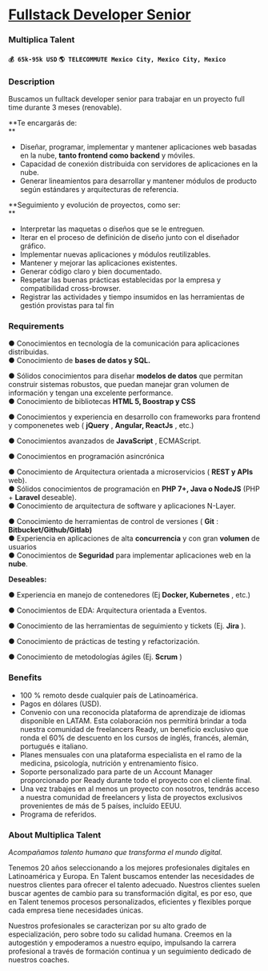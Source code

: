# [Fullstack Developer Senior](https://www.remotewlb.com/apply/fullstack-developer-senior)  
### Multiplica Talent  
#### `💰 65k-95k USD` `🌎 TELECOMMUTE Mexico City, Mexico City, Mexico`  

### **Description**

Buscamos un fulltack developer senior para trabajar en un proyecto full time durante 3 meses (renovable).  
  
 **Te encargarás de:  
**  

  * Diseñar, programar, implementar y mantener aplicaciones web basadas en la nube, **tanto frontend como backend** y móviles. 
  * Capacidad de conexión distribuida con servidores de aplicaciones en la nube. 
  * Generar lineamientos para desarrollar y mantener módulos de producto según estándares y arquitecturas de referencia.

**Seguimiento y evolución de proyectos, como ser:  
**  

  * Interpretar las maquetas o diseños que se le entreguen.
  * Iterar en el proceso de definición de diseño junto con el diseñador gráfico.
  * Implementar nuevas aplicaciones y módulos reutilizables.
  * Mantener y mejorar las aplicaciones existentes.
  * Generar código claro y bien documentado.
  * Respetar las buenas prácticas establecidas por la empresa y compatibilidad cross-browser.
  * Registrar las actividades y tiempo insumidos en las herramientas de gestión provistas para tal fin 

### **Requirements**

● Conocimientos en tecnología de la comunicación para aplicaciones distribuidas.  
● Conocimiento de **bases de datos y SQL.**

● Sólidos conocimientos para diseñar **modelos de datos** que permitan construir sistemas robustos, que puedan manejar gran volumen de información y tengan una excelente performance.  
● Conocimiento de bibliotecas **HTML 5, Boostrap y CSS**

● Conocimientos y experiencia en desarrollo con frameworks para frontend y componenetes web ( **jQuery** , **Angular, ReactJs** , etc.)

● Conocimientos avanzados de **JavaScript** , ECMAScript.

● Conocimientos en programación asincrónica

● Conocimiento de Arquitectura orientada a microservicios ( **REST y APIs** web).  
● Sólidos conocimientos de programación en **PHP 7+, Java o NodeJS** (PHP + **Laravel** deseable).  
● Conocimiento de arquitectura de software y aplicaciones N-Layer.

● Conocimiento de herramientas de control de versiones ( **Git** : **Bitbucket/Github/Gitlab)**  
● Experiencia en aplicaciones de alta **concurrencia** y con gran **volumen** de usuarios  
● Conocimientos de **Seguridad** para implementar aplicaciones web en la **nube**.

**Deseables:**

● Experiencia en manejo de contenedores (Ej **Docker, Kubernetes** , etc.)

● Conocimientos de EDA: Arquitectura orientada a Eventos.

● Conocimiento de las herramientas de seguimiento y tickets (Ej. **Jira** ).

● Conocimiento de prácticas de testing y refactorización.

● Conocimiento de metodologías ágiles (Ej. **Scrum** )

###  **Benefits**

  * 100 % remoto desde cualquier país de Latinoamérica.
  * Pagos en dólares (USD).
  * Convenio con una reconocida plataforma de aprendizaje de idiomas disponible en LATAM. Esta colaboración nos permitirá brindar a toda nuestra comunidad de freelancers Ready, un beneficio exclusivo que ronda el 60% de descuento en los cursos de inglés, francés, alemán, portugués e italiano.
  * Planes mensuales con una plataforma especialista en el ramo de la medicina, psicología, nutrición y entrenamiento físico. 
  * Soporte personalizado para parte de un Account Manager proporcionado por Ready durante todo el proyecto con el cliente final.
  * Una vez trabajes en al menos un proyecto con nosotros, tendrás acceso a nuestra comunidad de freelancers y lista de proyectos exclusivos provenientes de más de 5 países, incluído EEUU.
  * Programa de referidos.

### **About Multiplica Talent**

 _Acompañamos talento humano que transforma el mundo digital._

Tenemos 20 años seleccionando a los mejores profesionales digitales en Latinoamérica y Europa. En Talent buscamos entender las necesidades de nuestros clientes para ofrecer el talento adecuado. Nuestros clientes suelen buscar agentes de cambio para su transformación digital, es por eso, que en Talent tenemos procesos personalizados, eficientes y flexibles porque cada empresa tiene necesidades únicas.

Nuestros profesionales se caracterizan por su alto grado de especialización, pero sobre todo su calidad humana. Creemos en la autogestión y empoderamos a nuestro equipo, impulsando la carrera profesional a través de formación continua y un seguimiento dedicado de nuestros coaches.

